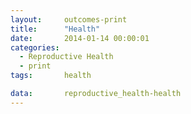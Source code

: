 ```yaml
---
layout:     outcomes-print
title:      "Health"
date:       2014-01-14 00:00:01
categories: 
  - Reproductive Health
  - print
tags:       health

data:       reproductive_health-health
---
```

